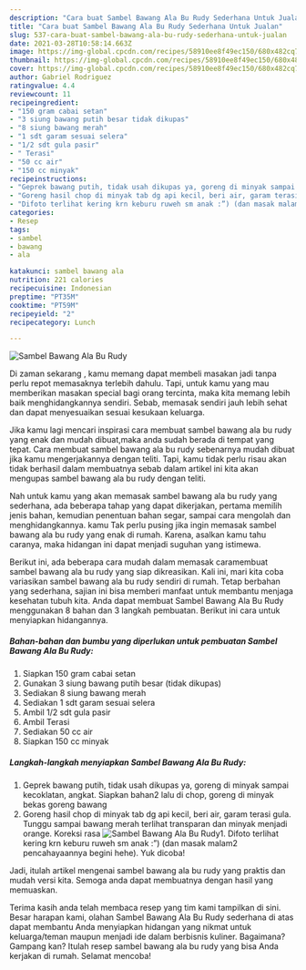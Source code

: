 ```yaml
---
description: "Cara buat Sambel Bawang Ala Bu Rudy Sederhana Untuk Jualan"
title: "Cara buat Sambel Bawang Ala Bu Rudy Sederhana Untuk Jualan"
slug: 537-cara-buat-sambel-bawang-ala-bu-rudy-sederhana-untuk-jualan
date: 2021-03-28T10:58:14.663Z
image: https://img-global.cpcdn.com/recipes/58910ee8f49ec150/680x482cq70/sambel-bawang-ala-bu-rudy-foto-resep-utama.jpg
thumbnail: https://img-global.cpcdn.com/recipes/58910ee8f49ec150/680x482cq70/sambel-bawang-ala-bu-rudy-foto-resep-utama.jpg
cover: https://img-global.cpcdn.com/recipes/58910ee8f49ec150/680x482cq70/sambel-bawang-ala-bu-rudy-foto-resep-utama.jpg
author: Gabriel Rodriguez
ratingvalue: 4.4
reviewcount: 11
recipeingredient:
- "150 gram cabai setan"
- "3 siung bawang putih besar tidak dikupas"
- "8 siung bawang merah"
- "1 sdt garam sesuai selera"
- "1/2 sdt gula pasir"
- " Terasi"
- "50 cc air"
- "150 cc minyak"
recipeinstructions:
- "Geprek bawang putih, tidak usah dikupas ya, goreng di minyak sampai kecoklatan, angkat. Siapkan bahan2 lalu di chop, goreng di minyak bekas goreng bawang"
- "Goreng hasil chop di minyak tab dg api kecil, beri air, garam terasi gula. Tunggu sampai bawang merah terlihat transparan dan minyak menjadi orange. Koreksi rasa"
- "Difoto terlihat kering krn keburu ruweh sm anak :”) (dan masak malam2 pencahayaannya begini hehe). Yuk dicoba!"
categories:
- Resep
tags:
- sambel
- bawang
- ala

katakunci: sambel bawang ala 
nutrition: 221 calories
recipecuisine: Indonesian
preptime: "PT35M"
cooktime: "PT59M"
recipeyield: "2"
recipecategory: Lunch

---
```



![Sambel Bawang Ala Bu Rudy](https://img-global.cpcdn.com/recipes/58910ee8f49ec150/680x482cq70/sambel-bawang-ala-bu-rudy-foto-resep-utama.jpg)

Di zaman  sekarang , kamu memang dapat membeli masakan jadi tanpa perlu repot memasaknya terlebih dahulu. Tapi, untuk kamu yang mau memberikan masakan special bagi orang tercinta, maka kita memang lebih baik menghidangkannya sendiri. Sebab, memasak sendiri jauh lebih sehat dan dapat menyesuaikan sesuai kesukaan keluarga.

Jika kamu lagi mencari inspirasi cara membuat sambel bawang ala bu rudy yang enak dan mudah dibuat,maka anda sudah berada di tempat yang tepat. Cara membuat sambel bawang ala bu rudy  sebenarnya mudah dibuat jika kamu mengerjakannya dengan teliti. Tapi, kamu tidak perlu risau akan tidak berhasil dalam membuatnya 
sebab dalam artikel ini kita akan mengupas sambel bawang ala bu rudy dengan teliti.  



Nah untuk kamu yang akan memasak sambel bawang ala bu rudy yang sederhana, ada beberapa tahap yang dapat dikerjakan, pertama memilih jenis bahan, kemudian penentuan bahan segar, sampai cara mengolah dan menghidangkannya. kamu Tak perlu pusing jika ingin memasak sambel bawang ala bu rudy yang enak di rumah. Karena, asalkan kamu  tahu caranya, maka hidangan ini dapat menjadi suguhan yang istimewa.

Berikut ini, ada beberapa cara mudah dalam memasak caramembuat sambel bawang ala bu rudy yang siap dikreasikan. Kali ini, mari kita coba variasikan sambel bawang ala bu rudy sendiri di rumah. Tetap berbahan yang sederhana, sajian ini bisa memberi manfaat untuk membantu menjaga kesehatan tubuh kita. Anda dapat membuat Sambel Bawang Ala Bu Rudy menggunakan 8 bahan dan 3 langkah pembuatan. Berikut ini cara untuk menyiapkan hidangannya.

<!--inarticleads1-->

##### Bahan-bahan dan bumbu yang diperlukan untuk pembuatan Sambel Bawang Ala Bu Rudy:

1. Siapkan 150 gram cabai setan
1. Gunakan 3 siung bawang putih besar (tidak dikupas)
1. Sediakan 8 siung bawang merah
1. Sediakan 1 sdt garam sesuai selera
1. Ambil 1/2 sdt gula pasir
1. Ambil  Terasi
1. Sediakan 50 cc air
1. Siapkan 150 cc minyak




<!--inarticleads2-->

##### Langkah-langkah menyiapkan Sambel Bawang Ala Bu Rudy:

1. Geprek bawang putih, tidak usah dikupas ya, goreng di minyak sampai kecoklatan, angkat. Siapkan bahan2 lalu di chop, goreng di minyak bekas goreng bawang
1. Goreng hasil chop di minyak tab dg api kecil, beri air, garam terasi gula. Tunggu sampai bawang merah terlihat transparan dan minyak menjadi orange. Koreksi rasa
<img src="//assets-global.cpcdn.com/assets/icons/button_play-2c75c40dde080a61004c1f40b05d8f140eaff45d7e9e6481dc71c63d2e7c4909.png" alt="Sambel Bawang Ala Bu Rudy">1. Difoto terlihat kering krn keburu ruweh sm anak :”) (dan masak malam2 pencahayaannya begini hehe). Yuk dicoba!




Jadi, itulah artikel mengenai  sambel bawang ala bu rudy  yang praktis dan mudah versi kita. Semoga anda dapat membuatnya dengan hasil yang memuaskan. 

Terima kasih anda telah membaca resep yang tim kami tampilkan di sini. Besar harapan kami, olahan  Sambel Bawang Ala Bu Rudy sederhana di atas dapat membantu Anda menyiapkan hidangan yang nikmat untuk keluarga/teman maupun menjadi ide dalam berbisnis kuliner. Bagaimana? Gampang kan? Itulah resep sambel bawang ala bu rudy yang bisa Anda kerjakan di rumah. Selamat mencoba!

